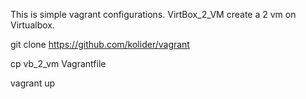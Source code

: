 This is simple vagrant configurations. 
VirtBox_2_VM create a 2 vm on Virtualbox.

git clone https://github.com/kolider/vagrant

cp vb_2_vm Vagrantfile

vagrant up

